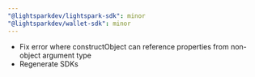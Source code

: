 ```yaml
---
"@lightsparkdev/lightspark-sdk": minor
"@lightsparkdev/wallet-sdk": minor
---
```


- Fix error where constructObject can reference properties from non-object argument type
- Regenerate SDKs
